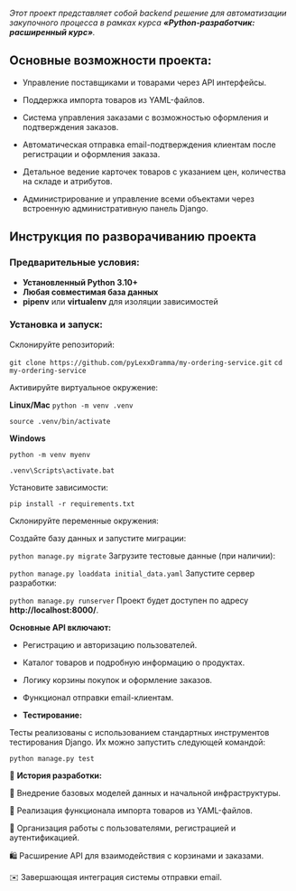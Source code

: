 
*Этот проект представляет собой backend решение для автоматизации закупочного процесса в рамках курса **«Python-разработчик: расширенный курс»**.*

## **Основные возможности проекта:**

- Управление поставщиками и товарами через API интерфейсы.

- Поддержка импорта товаров из YAML-файлов.

- Система управления заказами с возможностью оформления и подтверждения заказов.

- Автоматическая отправка email-подтверждения клиентам после регистрации и оформления заказа.

- Детальное ведение карточек товаров с указанием цен, количества на складе и атрибутов.

- Администрирование и управление всеми объектами через встроенную административную панель Django.

## Инструкция по разворачиванию проекта
### Предварительные условия:

- **Установленный Python 3.10+**
- **Любая совместимая база данных**
- **pipenv** или **virtualenv** для изоляции зависимостей
### Установка и запуск:

Склонируйте репозиторий:

`git clone https://github.com/pyLexxDramma/my-ordering-service.git`
`cd my-ordering-service`


Активируйте виртуальное окружение:

 **Linux/Mac**
`python -m venv .venv`

`source .venv/bin/activate`  

**Windows**

`python -m venv myenv`

`.venv\Scripts\activate.bat`
  
Установите зависимости:

`pip install -r requirements.txt`

Склонируйте переменные окружения:


Создайте базу данных и запустите миграции:

`python manage.py migrate`
Загрузите тестовые данные (при наличии):

`python manage.py loaddata initial_data.yaml`
Запустите сервер разработки:

`python manage.py runserver`
Проект будет доступен по адресу
 **http://localhost:8000/**.


**Основные API включают:**

- Регистрацию и авторизацию пользователей.

- Каталог товаров и подробную информацию о продуктах.

- Логику корзины покупок и оформление заказов.

- Функционал отправки email-клиентам.

- **Тестирование:**

Тесты реализованы с использованием стандартных инструментов тестирования Django. Их можно запустить следующей командой:


`python manage.py test`

📆 **История разработки:**


🚚 Внедрение базовых моделей данных и начальной инфраструктуры.

📂 Реализация функционала импорта товаров из YAML-файлов.

🔑 Организация работы с пользователями, регистрацией и аутентификацией.

🛍️ Расширение API для взаимодействия с корзинами и заказами.

✉️ Завершающая интеграция системы отправки email.
